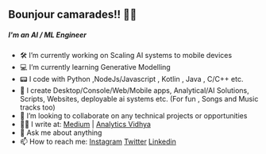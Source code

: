 ##  Bounjour camarades!! 🖐🏻
##### I'm an AI / ML Engineer

- 🛠 I’m currently working on Scaling AI systems to mobile devices
- 💻 I’m currently learning Generative Modelling
- 📟 I code with Python ,NodeJs/Javascript , Kotlin , Java , C/C++ etc.
- 🔧 I create Desktop/Console/Web/Mobile apps, Analytical/AI Solutions, Scripts, Websites, deployable ai systems etc. (For fun , Songs and Music tracks too)
- 🤝 I’m looking to collaborate on any technical projects or opportunities
- ✍🏻 I write at: [Medium](https://medium.com/@vaibhavhaswani) | [Analytics Vidhya](https://www.analyticsvidhya.com/blog/author/vaibhavhaswani/)
- 💬 Ask me about anything
- 📫 How to reach me: [Instagram](https://www.instagram.com/haswani.vaibhav) [Twitter](https://twitter.com/HaswaniVaibhav) [Linkedin](https://www.linkedin.com/in/vaibhav-haswani-2078b888/)
